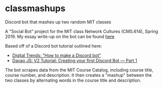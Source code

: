 # classmashups
Discord bot that mashes up two random MIT classes

A "Social Bot" project for the MIT class Network Cultures (CMS.614), Spring 2019.
My essay write-up on the bot can be found [here](https://docs.google.com/document/d/1Kk7jz_Fm0Sv1bL70r4efhkbJuYeruxRtFhT0uMNAg2E/edit?usp=sharing)

Based off of a Discord bot tutorial outlined here: 

- [Digital Trends: "How to make a Discord bot"](https://www.digitaltrends.com/gaming/how-to-make-a-discord-bot/)
- [Davao JS: V2 Tutorial: Creating your first Discord Bot — Part 1](https://medium.com/davao-js/2019-tutorial-creating-your-first-simple-discord-bot-47fc836a170b)


The bot scrapes data from the MIT Course Catalog, including course title, course number, and description. It then creates a "mashup" between the two classes by alternating words in the course title and description.
